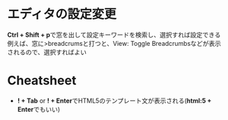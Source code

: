 # エディタの設定変更
**Ctrl + Shift + p**で窓を出して設定キーワードを検索し、選択すれば設定できる  
例えば、窓に\>breadcrumsと打つと、View: Toggle Breadcrumbsなどが表示されるので、選択すればよい

# Cheatsheet
- **! + Tab** or **! + Enter**でHTML5のテンプレート文が表示される(**html:5 + Enter**でもいい)
